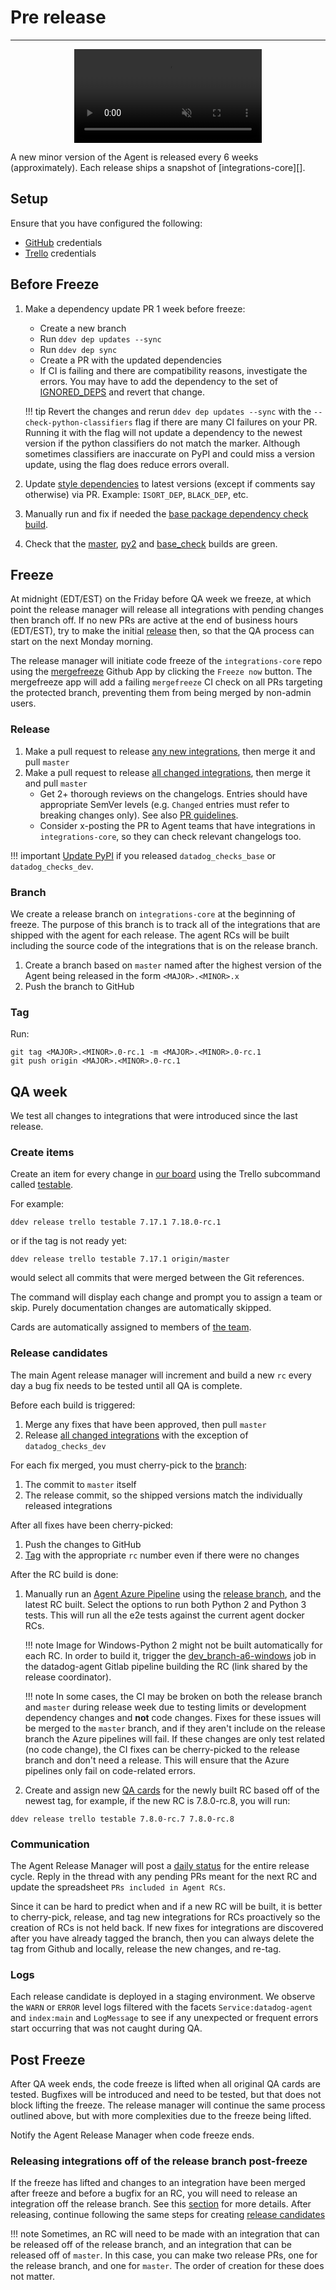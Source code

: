 # Pre release

-----

<div align="center">
    <video preload="auto" autoplay loop muted>
        <source src="https://media.giphy.com/media/12FdFGei62ZKKI/giphy.mp4" type="video/mp4"></source>
    </video>
</div>

A new minor version of the Agent is released every 6 weeks (approximately). Each release
ships a snapshot of [integrations-core][].

## Setup

Ensure that you have configured the following:

- [GitHub](../../ddev/configuration.md#github) credentials
- [Trello](../../ddev/configuration.md#trello) credentials

## Before Freeze

1. Make a dependency update PR 1 week before freeze:
    * Create a new branch
    * Run `ddev dep updates --sync`
    * Run `ddev dep sync`
    * Create a PR with the updated dependencies
    * If CI is failing and there are compatibility reasons, investigate the errors. You may have to add the dependency to the set of [IGNORED_DEPS](https://github.com/DataDog/integrations-core/blob/master/datadog_checks_dev/datadog_checks/dev/tooling/commands/dep.py) and revert that change.
    
    !!! tip
        Revert the changes and rerun `ddev dep updates --sync` with the `--check-python-classifiers` flag if there are many CI failures on your PR. Running it with the flag will not update a dependency to the newest version if the python classifiers do not match the marker. Although sometimes classifiers are inaccurate on PyPI and could miss a version update, using the flag does reduce errors overall.

2. Update [style dependencies](https://github.com/DataDog/integrations-core/blob/master/datadog_checks_dev/datadog_checks/dev/plugin/tox.py) to latest versions (except if comments say otherwise) via PR. Example: `ISORT_DEP`, `BLACK_DEP`, etc.
3. Manually run and fix if needed the [base package dependency check build](https://dev.azure.com/datadoghq/integrations-core/_build?definitionId=52).
4. Check that the [master](https://dev.azure.com/datadoghq/integrations-core/_build?definitionId=29), [py2](https://dev.azure.com/datadoghq/integrations-core/_build?definitionId=38) and [base_check](https://dev.azure.com/datadoghq/integrations-core/_build?definitionId=52) builds are green.


## Freeze

At midnight (EDT/EST) on the Friday before QA week we freeze, at which point the release manager will release
all integrations with pending changes then branch off. If no new PRs are active at the end of business hours (EDT/EST), try to make the initial [release](#release) then, so that the QA process can start on the next Monday morning. 

The release manager will initiate code freeze of the `integrations-core` repo using the [mergefreeze](https://datadoghq.atlassian.net/wiki/spaces/agent/pages/2255421890/mergefreeze) Github App by clicking the `Freeze now` button. The mergefreeze app will add a failing `mergefreeze` CI check on all PRs targeting the protected branch, preventing them from being merged by non-admin users.

### Release

1. Make a pull request to release [any new integrations](../integration-release.md#new-integrations), then merge it and pull `master`
1. Make a pull request to release [all changed integrations](../integration-release.md#bulk-releases), then merge it and pull `master`
    * Get 2+ thorough reviews on the changelogs. Entries should have appropriate SemVer levels (e.g. `Changed` entries must refer to breaking changes only). See also [PR guidelines](../../guidelines/pr.md).
    * Consider x-posting the PR to Agent teams that have integrations in `integrations-core`, so they can check relevant changelogs too.

!!! important
    [Update PyPI](../integration-release.md#pypi) if you released `datadog_checks_base` or `datadog_checks_dev`.


### Branch

We create a release branch on `integrations-core` at the beginning of freeze. The purpose of this branch is to track all of the integrations that are shipped with the agent for each release. The agent RCs will be built including the source code of the integrations that is on the release branch. 

1. Create a branch based on `master` named after the highest version of the Agent being released in the form `<MAJOR>.<MINOR>.x`
1. Push the branch to GitHub

### Tag

Run:

```
git tag <MAJOR>.<MINOR>.0-rc.1 -m <MAJOR>.<MINOR>.0-rc.1
git push origin <MAJOR>.<MINOR>.0-rc.1
```

## QA week

We test all changes to integrations that were introduced since the last release.

### Create items

Create an item for every change in [our board](https://trello.com/b/ICjijxr4/agent-release-sprint) using
the Trello subcommand called [testable](../../ddev/cli.md#ddev-release-trello-testable).

For example:

```
ddev release trello testable 7.17.1 7.18.0-rc.1
```
or if the tag is not ready yet:
```
ddev release trello testable 7.17.1 origin/master
```

would select all commits that were merged between the Git references.

The command will display each change and prompt you to assign a team or skip. Purely documentation changes are automatically skipped.

Cards are automatically assigned to members of [the team](../../ddev/configuration.md#card-assignment).

### Release candidates

The main Agent release manager will increment and build a new `rc` every day a bug fix needs to be tested until all QA is complete.

Before each build is triggered:

1. Merge any fixes that have been approved, then pull `master`
1. Release [all changed integrations](../integration-release.md#bulk-releases) with the exception of `datadog_checks_dev`

For each fix merged, you must cherry-pick to the [branch](#branch):

1. The commit to `master` itself
1. The release commit, so the shipped versions match the individually released integrations

After all fixes have been cherry-picked:

1. Push the changes to GitHub
1. [Tag](#tag) with the appropriate `rc` number even if there were no changes

After the RC build is done:

1. Manually run an [Agent Azure Pipeline](https://dev.azure.com/datadoghq/integrations-core/_build?definitionId=60) using the [release branch](#branch), and the latest RC built. Select the options to run both Python 2 and Python 3 tests. This will run all the e2e tests against the current agent docker RCs. 

    !!! note
        Image for Windows-Python 2 might not be built automatically for each RC. In order to build it, trigger the [dev_branch-a6-windows](https://github.com/DataDog/datadog-agent/blob/1b99fefa1d31eef8631e6343bdd2a4cf2b11f82d/.gitlab/image_deploy/docker_windows.yml#L43-L61) job in the datadog-agent Gitlab pipeline building the RC (link shared by the release coordinator).

    !!! note
        In some cases, the CI may be broken on both the release branch and `master` during release week due to testing limits or development dependency changes and **not** code changes. Fixes for these issues will be merged to the `master` branch, and if they aren't include on the release branch the Azure pipelines will fail. If these changes are only test related (no code change), the CI fixes can be cherry-picked to the release branch and don't need a release. This will ensure that the Azure pipelines only fail on code-related errors.

2. Create and assign new [QA cards](#create-items) for the newly built RC based off of the newest tag, for example, if the new RC is 7.8.0-rc.8, you will run:
```
ddev release trello testable 7.8.0-rc.7 7.8.0-rc.8
```


### Communication

The Agent Release Manager will post a [daily status](../../ddev/cli.md#ddev-release-trello-status) for the entire release cycle.
Reply in the thread with any pending PRs meant for the next RC and update the spreadsheet `PRs included in Agent RCs`. 

Since it can be hard to predict when and if a new RC will be built, it is better to cherry-pick, release, and tag new integrations for RCs proactively so the creation of RCs is not held back. If new fixes for integrations are discovered after you have already tagged the branch, then you can always delete the tag from Github and locally, release the new changes, and re-tag. 

### Logs

Each release candidate is deployed in a staging environment. We observe the `WARN` or `ERROR` level logs filtered with the facets
 `Service:datadog-agent` and `index:main` and `LogMessage` to see if any unexpected or frequent errors start occurring that was not caught
 during QA.


## Post Freeze

After QA week ends, the code freeze is lifted when all original QA cards are tested. Bugfixes will be introduced and need to be tested, but that does not block lifting the freeze. The release manager will continue
the same process outlined above, but with more complexities due to the freeze being lifted.

Notify the Agent Release Manager when code freeze ends.

### Releasing integrations off of the release branch post-freeze

If the freeze has lifted and changes to an integration have been merged after freeze and before a bugfix for an RC, you will need to release an integration off the release branch. See this [section](post-release.md#multiple-check-releases-between-bugfix-release) for more details. After releasing, continue following the same steps for creating [release candidates](#release-candidates)


!!! note
    Sometimes, an RC will need to be made with an integration that can be released off of the release branch, and an integration that can be released off of `master`. In this case, you can make two release PRs, one for the release branch, and one for `master`. The order of creation for these does not matter. 

